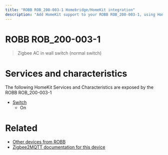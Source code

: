 ```yaml
---
title: "ROBB ROB_200-003-1 Homebridge/HomeKit integration"
description: "Add HomeKit support to your ROBB ROB_200-003-1, using Homebridge, Zigbee2MQTT and homebridge-z2m."
---
```

<!---
This file has been GENERATED using src/docgen/docgen.ts
DO NOT EDIT THIS FILE MANUALLY!
-->
# ROBB ROB_200-003-1
> Zigbee AC in wall switch (normal switch)


# Services and characteristics
The following HomeKit Services and Characteristics are exposed by
the ROBB ROB_200-003-1

* [Switch](../../switch.md)
  * On


# Related
* [Other devices from ROBB](../index.md#robb)
* [Zigbee2MQTT documentation for this device](https://www.zigbee2mqtt.io/devices/ROB_200-003-1.html)